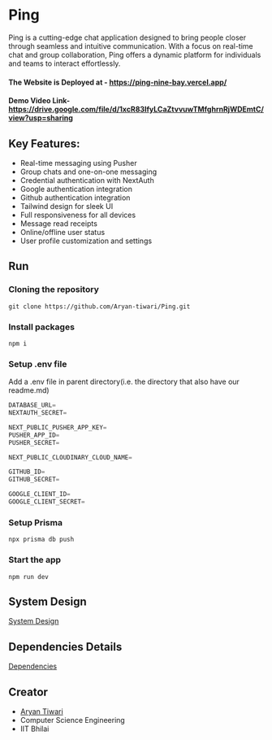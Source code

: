 # Ping

Ping is a cutting-edge chat application designed to bring people closer through seamless and intuitive communication. With a focus on real-time chat and group collaboration, Ping offers a dynamic platform for individuals and teams to interact effortlessly.

#### The Website is Deployed at - https://ping-nine-bay.vercel.app/ ####
#### Demo Video Link- https://drive.google.com/file/d/1xcR83IfyLCaZtvvuwTMfghrnRjWDEmtC/view?usp=sharing ####

## Key Features:

- Real-time messaging using Pusher
- Group chats and one-on-one messaging
- Credential authentication with NextAuth
- Google authentication integration
- Github authentication integration
- Tailwind design for sleek UI
- Full responsiveness for all devices
- Message read receipts
- Online/offline user status
- User profile customization and settings


## Run

### Cloning the repository

```shell
git clone https://github.com/Aryan-tiwari/Ping.git
```

### Install packages

```shell
npm i
```

### Setup .env file

Add a .env file in parent directory(i.e. the directory that also have our readme.md)

```js
DATABASE_URL=
NEXTAUTH_SECRET=

NEXT_PUBLIC_PUSHER_APP_KEY=
PUSHER_APP_ID=
PUSHER_SECRET=

NEXT_PUBLIC_CLOUDINARY_CLOUD_NAME=

GITHUB_ID=
GITHUB_SECRET=

GOOGLE_CLIENT_ID=
GOOGLE_CLIENT_SECRET=
```

### Setup Prisma

```shell
npx prisma db push

```

### Start the app

```shell
npm run dev
```

## System Design
 [System Design](https://github.com/Aryan-tiwari/Ping/blob/master/.github/systemDesign.md)

## Dependencies Details
[Dependencies](https://github.com/Aryan-tiwari/Ping/blob/master/.github/dependencies.md)

 ## Creator
 - [Aryan Tiwari](https://github.com/Aryan-tiwari)
 - Computer Science Engineering
 - IIT Bhilai
